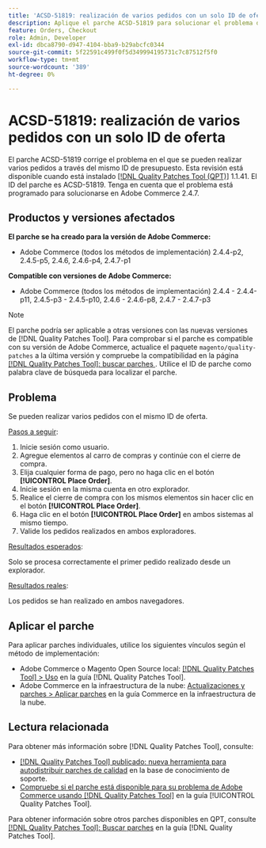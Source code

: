 ```yaml
---
title: 'ACSD-51819: realización de varios pedidos con un solo ID de oferta'
description: Aplique el parche ACSD-51819 para solucionar el problema de Adobe Commerce, en el que se pueden realizar varios pedidos a través del mismo ID de oferta.
feature: Orders, Checkout
role: Admin, Developer
exl-id: dbca8790-d947-4104-bba9-b29abcfc0344
source-git-commit: 5f22591c499f0f5d349994195731c7c87512f5f0
workflow-type: tm+mt
source-wordcount: '389'
ht-degree: 0%

---
```


# ACSD-51819: realización de varios pedidos con un solo ID de oferta

El parche ACSD-51819 corrige el problema en el que se pueden realizar varios pedidos a través del mismo ID de presupuesto. Esta revisión está disponible cuando está instalado [[!DNL Quality Patches Tool (QPT)]](https://experienceleague.adobe.com/es/docs/commerce-knowledge-base/kb/announcements/commerce-announcements/magento-quality-patches-released-new-tool-to-self-serve-quality-patches) 1.1.41. El ID del parche es ACSD-51819. Tenga en cuenta que el problema está programado para solucionarse en Adobe Commerce 2.4.7.

## Productos y versiones afectados

**El parche se ha creado para la versión de Adobe Commerce:**

* Adobe Commerce (todos los métodos de implementación) 2.4.4-p2, 2.4.5-p5, 2.4.6, 2.4.6-p4, 2.4.7-p1

**Compatible con versiones de Adobe Commerce:**

* Adobe Commerce (todos los métodos de implementación) 2.4.4 - 2.4.4-p11, 2.4.5-p3 - 2.4.5-p10, 2.4.6 - 2.4.6-p8, 2.4.7 - 2.4.7-p3

>[!NOTE]
>
>El parche podría ser aplicable a otras versiones con las nuevas versiones de [!DNL Quality Patches Tool]. Para comprobar si el parche es compatible con su versión de Adobe Commerce, actualice el paquete `magento/quality-patches` a la última versión y compruebe la compatibilidad en la página [[!DNL Quality Patches Tool]: buscar parches ](https://experienceleague.adobe.com/tools/commerce-quality-patches/index.html?lang=es). Utilice el ID de parche como palabra clave de búsqueda para localizar el parche.

## Problema

Se pueden realizar varios pedidos con el mismo ID de oferta.

<u>Pasos a seguir</u>:

1. Inicie sesión como usuario.
1. Agregue elementos al carro de compras y continúe con el cierre de compra.
1. Elija cualquier forma de pago, pero no haga clic en el botón **[!UICONTROL Place Order]**.
1. Inicie sesión en la misma cuenta en otro explorador.
1. Realice el cierre de compra con los mismos elementos sin hacer clic en el botón **[!UICONTROL Place Order]**.
1. Haga clic en el botón **[!UICONTROL Place Order]** en ambos sistemas al mismo tiempo.
1. Valide los pedidos realizados en ambos exploradores.

<u>Resultados esperados</u>:

Solo se procesa correctamente el primer pedido realizado desde un explorador.

<u>Resultados reales</u>:

Los pedidos se han realizado en ambos navegadores.

## Aplicar el parche

Para aplicar parches individuales, utilice los siguientes vínculos según el método de implementación:

* Adobe Commerce o Magento Open Source local: [[!DNL Quality Patches Tool] > Uso](/help/tools/quality-patches-tool/usage.md) en la guía [!DNL Quality Patches Tool].
* Adobe Commerce en la infraestructura de la nube: [Actualizaciones y parches > Aplicar parches](https://experienceleague.adobe.com/docs/commerce-cloud-service/user-guide/develop/upgrade/apply-patches.html?lang=es) en la guía Commerce en la infraestructura de la nube.

## Lectura relacionada

Para obtener más información sobre [!DNL Quality Patches Tool], consulte:

* [[!DNL Quality Patches Tool] publicado: nueva herramienta para autodistribuir parches de calidad](https://experienceleague.adobe.com/es/docs/commerce-knowledge-base/kb/announcements/commerce-announcements/magento-quality-patches-released-new-tool-to-self-serve-quality-patches) en la base de conocimiento de soporte.
* [Compruebe si el parche está disponible para su problema de Adobe Commerce usando [!DNL Quality Patches Tool]](/help/tools/quality-patches-tool/patches-available-in-qpt/check-patch-for-magento-issue-with-magento-quality-patches.md) en la guía [!UICONTROL Quality Patches Tool].


Para obtener información sobre otros parches disponibles en QPT, consulte [[!DNL Quality Patches Tool]: Buscar parches](https://experienceleague.adobe.com/tools/commerce-quality-patches/index.html?lang=es) en la guía [!DNL Quality Patches Tool].
